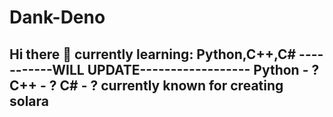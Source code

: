# Dank-Deno
Hi there 👋
currently learning: Python,C++,C#
-----------WILL UPDATE------------------
Python - ?
C++ - ?
C# - ?
currently known for creating solara
-----------------------------------------
